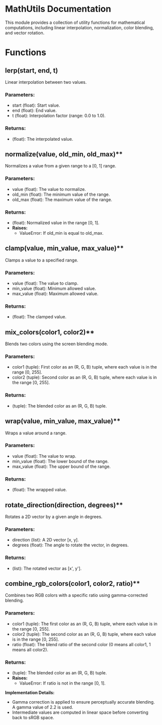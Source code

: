 # MathUtils Documentation

This module provides a collection of utility functions for mathematical computations, including linear interpolation, normalization, color blending, and vector rotation.

# Functions

## lerp(start, end, t)

Linear interpolation between two values.

### Parameters:
  - start (float): Start value.
  - end (float): End value.
  - t (float): Interpolation factor (range: 0.0 to 1.0).
### Returns:
  - (float): The interpolated value.

## normalize(value, old_min, old_max)**

Normalizes a value from a given range to a \[0, 1\] range.

### Parameters:
  - value (float): The value to normalize.
  - old_min (float): The minimum value of the range.
  - old_max (float): The maximum value of the range.
### Returns:
  - (float): Normalized value in the range \[0, 1\].
- **Raises:**
  - ValueError: If old_min is equal to old_max.

## clamp(value, min_value, max_value)**

Clamps a value to a specified range.

### Parameters:
  - value (float): The value to clamp.
  - min_value (float): Minimum allowed value.
  - max_value (float): Maximum allowed value.
### Returns:
  - (float): The clamped value.

## mix_colors(color1, color2)**

Blends two colors using the screen blending mode.

### Parameters:
  - color1 (tuple): First color as an (R, G, B) tuple, where each value is in the range \[0, 255\].
  - color2 (tuple): Second color as an (R, G, B) tuple, where each value is in the range \[0, 255\].
### Returns:
  - (tuple): The blended color as an (R, G, B) tuple.

## wrap(value, min_value, max_value)**

Wraps a value around a range.

### Parameters:
  - value (float): The value to wrap.
  - min_value (float): The lower bound of the range.
  - max_value (float): The upper bound of the range.
### Returns:
  - (float): The wrapped value.

## rotate_direction(direction, degrees)**

Rotates a 2D vector by a given angle in degrees.

### Parameters:
  - direction (list): A 2D vector \[x, y\].
  - degrees (float): The angle to rotate the vector, in degrees.
### Returns:
  - (list): The rotated vector as \[x', y'\].

## combine_rgb_colors(color1, color2, ratio)**

Combines two RGB colors with a specific ratio using gamma-corrected blending.

### Parameters:
  - color1 (tuple): The first color as an (R, G, B) tuple, where each value is in the range \[0, 255\].
  - color2 (tuple): The second color as an (R, G, B) tuple, where each value is in the range \[0, 255\].
  - ratio (float): The blend ratio of the second color (0 means all color1, 1 means all color2).
### Returns:
  - (tuple): The blended color as an (R, G, B) tuple.
- **Raises:**
  - ValueError: If ratio is not in the range \[0, 1\].

**Implementation Details:**

- Gamma correction is applied to ensure perceptually accurate blending. A gamma value of 2.2 is used.
- Intermediate values are computed in linear space before converting back to sRGB space.